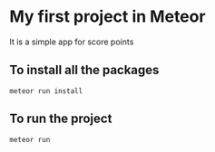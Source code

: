 # My first project in Meteor
It is a simple app for score points
## To install all the packages
`meteor run install`
## To run the project
`meteor run`
